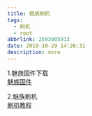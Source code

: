 ```yaml
---
title: 魅族刷机
tags:
  - 刷机
  - root
abbrlink: 2593005913
date: 2019-10-29 14:26:31
description: more
---
```


1.魅族固件下载  
[魅族固件](https://www.flyme.cn/firmwarelist-24.html#3)  

2.魅族刷机  
[刷机教程](https://www.flyme.cn/tutorial/)  
